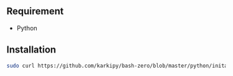 ## Requirement

 - Python

## Installation
```bash
sudo curl https://github.com/karkipy/bash-zero/blob/master/python/initateReactComponent/initateReactComponent -o /usr/local/bin/initateReactComponent && sudo chmod +x /usr/local/bin/initateReactComponent
```
